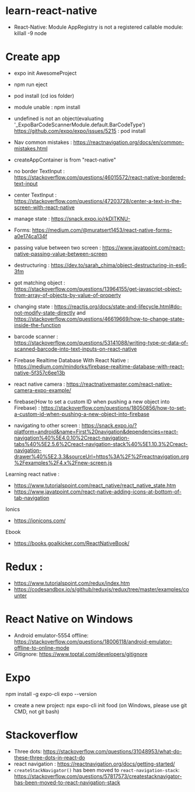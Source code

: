 # learn-react-native

- React-Native: Module AppRegistry is not a registered callable module: killall -9 node

# Create app
- expo init AwesomeProject
- npm run eject
- pod install (cd ios folder)

- module unable : npm install <module>

- undefined is not an object(evaluating '_ExpoBarCodeScannerModule.default.BarCodeType')
https://github.com/expo/expo/issues/5215 : pod install

- Nav common mistakes : https://reactnavigation.org/docs/en/common-mistakes.html

- createAppContainer is from "react-native"

- no border TextInput : https://stackoverflow.com/questions/46015572/react-native-bordered-text-input

- center TextInput : https://stackoverflow.com/questions/47203728/center-a-text-in-the-screen-with-react-native

- manage state : https://snack.expo.io/rkDlTKNU-

- Forms: https://medium.com/@muratsert1453/react-native-forms-a0e174ca134f

- passing value between two screen : https://www.javatpoint.com/react-native-passing-value-between-screen

- destructuring : https://dev.to/sarah_chima/object-destructuring-in-es6-3fm

- got matching object : https://stackoverflow.com/questions/13964155/get-javascript-object-from-array-of-objects-by-value-of-property

- changing state : https://reactjs.org/docs/state-and-lifecycle.html#do-not-modify-state-directly and https://stackoverflow.com/questions/46619669/how-to-change-state-inside-the-function

- barcode scanner : https://stackoverflow.com/questions/53141088/writing-type-or-data-of-scanned-barcode-into-text-inputs-on-react-native

- Firebase Realtime Database With React Native : https://medium.com/mindorks/firebase-realtime-database-with-react-native-5f357c6ee13b

- react native camera : https://reactnativemaster.com/react-native-camera-expo-example/

- firebase(How to set a custom ID when pushing a new object into Firebase) : https://stackoverflow.com/questions/18050856/how-to-set-a-custom-id-when-pushing-a-new-object-into-firebase

- navigating to other screen : https://snack.expo.io/?platform=android&name=First%20navigation&dependencies=react-navigation%40%5E4.0.10%2Creact-navigation-tabs%40%5E2.5.6%2Creact-navigation-stack%40%5E1.10.3%2Creact-navigation-drawer%40%5E2.3.3&sourceUrl=https%3A%2F%2Freactnavigation.org%2Fexamples%2F4.x%2Fnew-screen.js

Learning react native :
- https://www.tutorialspoint.com/react_native/react_native_state.htm
- https://www.javatpoint.com/react-native-adding-icons-at-bottom-of-tab-navigation

Ionics
- https://ionicons.com/

Ebook
- https://books.goalkicker.com/ReactNativeBook/

# Redux :
- https://www.tutorialspoint.com/redux/index.htm 
- https://codesandbox.io/s/github/reduxjs/redux/tree/master/examples/counter

# React Native on Windows
- Android emulator-5554 offline: https://stackoverflow.com/questions/18006118/android-emulator-offline-to-online-mode
- Gitignore: https://www.toptal.com/developers/gitignore


# Expo
npm install -g expo-cli
expo --version

- create a new project: npx expo-cli init food (on Windows, please use git CMD, not git bash)


# Stackoverflow
- Three dots: https://stackoverflow.com/questions/31048953/what-do-these-three-dots-in-react-do
- react navigation : https://reactnavigation.org/docs/getting-started/
- `createStackNavigator()` has been moved to `react-navigation-stack`: https://stackoverflow.com/questions/57817573/createstacknavigator-has-been-moved-to-react-navigation-stack
